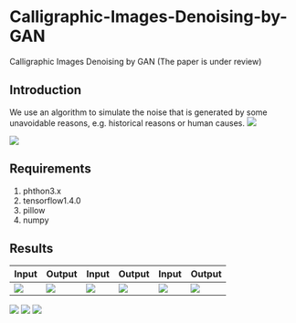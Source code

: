 # Calligraphic-Images-Denoising-by-GAN
Calligraphic Images Denoising by GAN (The paper is under review)
## Introduction
We use an algorithm to simulate the noise that is generated by some unavoidable reasons, e.g. historical reasons or human causes.
![](https://github.com/MingtaoGuo/Calligraphic-Images-Denoising-by-GAN/blob/master/IMAGES/natural_noise.jpg)

![](https://github.com/MingtaoGuo/Calligraphic-Images-Denoising-by-GAN/blob/master/IMAGES/algorithm1.jpg)

## Requirements
1. phthon3.x
2. tensorflow1.4.0
3. pillow
4. numpy
## Results
|Input|Output|Input|Output|Input|Output|
|-|-|-|-|-|-|
|![](https://github.com/MingtaoGuo/Calligraphic-Images-Denoising-by-GAN/blob/master/IMAGES/1.jpg)|![](https://github.com/MingtaoGuo/Calligraphic-Images-Denoising-by-GAN/blob/master/IMAGES/1_denoised.jpg)|![](https://github.com/MingtaoGuo/Calligraphic-Images-Denoising-by-GAN/blob/master/IMAGES/2.jpg)|![](https://github.com/MingtaoGuo/Calligraphic-Images-Denoising-by-GAN/blob/master/IMAGES/2_denoised.jpg)|![](https://github.com/MingtaoGuo/Calligraphic-Images-Denoising-by-GAN/blob/master/IMAGES/3.jpg)|![](https://github.com/MingtaoGuo/Calligraphic-Images-Denoising-by-GAN/blob/master/IMAGES/3_denoised.jpg)|

![](https://github.com/MingtaoGuo/Calligraphic-Images-Denoising-by-GAN/blob/master/IMAGES/苏孝慈墓志.jpg)
![](https://github.com/MingtaoGuo/Calligraphic-Images-Denoising-by-GAN/blob/master/IMAGES/宋徽宗赵佶《草书千字文》.jpg)
![](https://github.com/MingtaoGuo/Calligraphic-Images-Denoising-by-GAN/blob/master/IMAGES/北魏《元暐墓志》初拓本.jpg)
